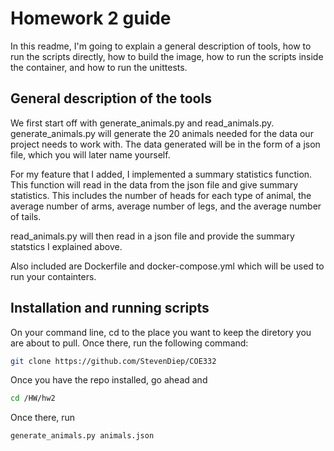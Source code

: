 # Homework 2 guide

In this readme, I'm going to explain a general description of tools, how to run the scripts directly, how to build the image, how to run the scripts inside the container, and how to run the unittests.

## General description of the tools

We first start off with generate_animals.py and read_animals.py. generate_animals.py will generate the 20 animals needed for the data our project needs to work with. The data generated will be in the form of a json file, which you will later name yourself.

For my feature that I added, I implemented a summary statistics function. This function will read in the data from the json file and give summary statistics. This includes the number of heads for each type of animal, the average number of arms, average number of legs, and the average number of tails.

read_animals.py will then read in a json file and provide the summary statstics I explained above.

Also included are Dockerfile and docker-compose.yml which will be used to run your containters.

## Installation and running scripts

On your command line, cd to the place you want to keep the diretory you are about to pull. Once there, run the following command:

```bash
git clone https://github.com/StevenDiep/COE332
```

Once you have the repo installed, go ahead and

```bash
cd /HW/hw2
```

Once there, run 

```bash
generate_animals.py animals.json
```
